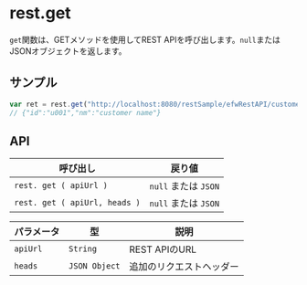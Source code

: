 # rest.get

`get`関数は、GETメソッドを使用してREST APIを呼び出します。`null`またはJSONオブジェクトを返します。

## サンプル

```javascript
var ret = rest.get("http://localhost:8080/restSample/efwRestAPI/customer/u001");
// {"id":"u001","nm":"customer name"}
```

## API

| 呼び出し | 戻り値 |
|---|---|
| `rest. get ( apiUrl )` | `null` または `JSON` |
| `rest. get ( apiUrl, heads )` | `null` または `JSON` |

| パラメータ | 型 | 説明 |
|---|---|---|
| `apiUrl` | `String` | REST APIのURL |
| `heads` | `JSON Object` | 追加のリクエストヘッダー |